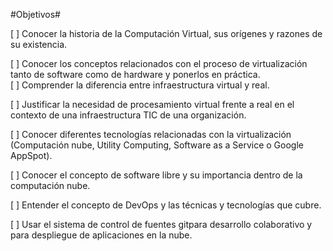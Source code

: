 #Objetivos#

[ ] Conocer la historia de la Computación Virtual, sus orígenes y razones de su existencia.  

[ ] Conocer los conceptos relacionados con el proceso de virtualización tanto de software como de hardware y ponerlos en práctica.  
[ ] Comprender la diferencia entre infraestructura virtual y real.  

[ ] Justificar la necesidad de procesamiento virtual frente a real en el contexto de una infraestructura TIC de una organización.  

[ ] Conocer diferentes tecnologías relacionadas con la virtualización (Computación nube, Utility Computing, Software as a Service o Google AppSpot).  

[ ] Conocer el concepto de software libre y su importancia dentro de la computación nube.  

[ ] Entender el concepto de DevOps y las técnicas y tecnologías que cubre.  

[ ] Usar el sistema de control de fuentes gitpara desarrollo colaborativo y para despliegue de aplicaciones en la nube.
